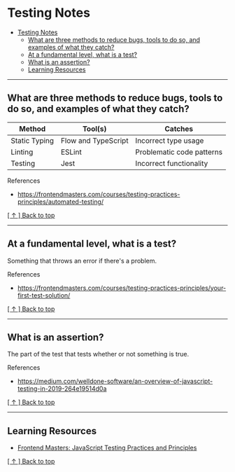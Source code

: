 # Testing Notes
- [Testing Notes](#testing-notes)
  - [What are three methods to reduce bugs, tools to do so, and examples of what they catch?](#what-are-three-methods-to-reduce-bugs-tools-to-do-so-and-examples-of-what-they-catch)
  - [At a fundamental level, what is a test?](#at-a-fundamental-level-what-is-a-test)
  - [What is an assertion?](#what-is-an-assertion)
  - [Learning Resources](#learning-resources)

---

## What are three methods to reduce bugs, tools to do so, and examples of what they catch?
|Method        |Tool(s)             |Catches                   |
|--------------|--------------------|--------------------------|
|Static Typing |Flow and TypeScript |Incorrect type usage      |
|Linting       |ESLint              |Problematic code patterns |
|Testing       |Jest                |Incorrect functionality   |

References
- https://frontendmasters.com/courses/testing-practices-principles/automated-testing/

[[ ↑ ] Back to top](#questions)

---

## At a fundamental level, what is a test?
Something that throws an error if there's a problem.

References
- https://frontendmasters.com/courses/testing-practices-principles/your-first-test-solution/

[[ ↑ ] Back to top](#questions)

---

## What is an assertion?
The part of the test that tests whether or not something is true.

References
- https://medium.com/welldone-software/an-overview-of-javascript-testing-in-2019-264e19514d0a

[[ ↑ ] Back to top](#questions)

---

## Learning Resources
* [Frontend Masters: JavaScript Testing Practices and Principles](https://frontendmasters.com/courses/testing-practices-principles/)

[[ ↑ ] Back to top](#questions)